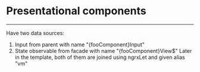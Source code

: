# Presentational components

----------------

Have two data sources:

1) Input from parent with name "{fooComponent}Input" 
2) State observable from facade with name "{fooComponent}View$"
Later in the template, both of them are joined using ngrxLet and given alias "vm"

